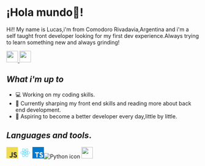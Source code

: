 # ¡Hola mundo👋!

Hi!! My name is Lucas,i'm from Comodoro Rivadavia,Argentina and i'm a self taught front developer looking for my first dev experience.Always trying to learn something new and always grinding! 

<a href="https://www.linkedin.com/in/lucas-videla94/"> <img src="https://img.icons8.com/color/48/000000/linkedin.png" width="30" height="30"> </a>
<a href="https://www.instagram.com/lucas.videla4/"> <img src="https://img.icons8.com/fluency/48/000000/instagram-new.png" width="30" height="30"> </a>


## _What i'm up to_

- 💻 Working on my coding skills.
- 🌱 Currently sharping my front end skills and reading more about back end development.
- 🙌 Aspiring to become a better developer every day,little by little.

## _Languages and tools_.

<img src="https://raw.githubusercontent.com/github/explore/80688e429a7d4ef2fca1e82350fe8e3517d3494d/topics/javascript/javascript.png" alt="Javascript icon" width="30" height="30"> <img src="https://raw.githubusercontent.com/github/explore/80688e429a7d4ef2fca1e82350fe8e3517d3494d/topics/react/react.png" alt="React icon" width="30" height="30">  <img src="https://raw.githubusercontent.com/github/explore/80688e429a7d4ef2fca1e82350fe8e3517d3494d/topics/typescript/typescript.png" alt="Typescript icon" width="30" height="30"><img src="https://img.icons8.com/color/48/000000/python--v1.png" alt="Python icon" width="30" height="30"> <img src="https://img.icons8.com/external-tal-revivo-color-tal-revivo/24/000000/external-angular-a-typescript-based-open-source-web-application-framework-logo-color-tal-revivo.png" height="30" width="30"/>



